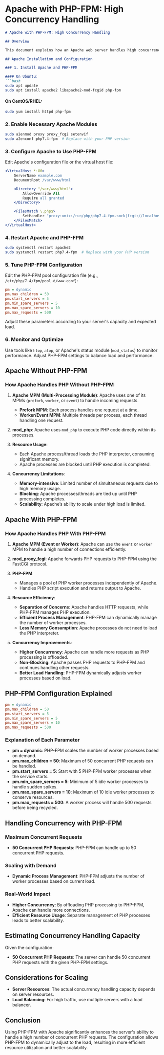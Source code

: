 # Apache with PHP-FPM: High Concurrency Handling

```markdown
# Apache with PHP-FPM: High Concurrency Handling

## Overview

This document explains how an Apache web server handles high concurrency when serving a PHP Laravel application, both with and without PHP-FPM (FastCGI Process Manager).

## Apache Installation and Configuration

### 1. Install Apache and PHP-FPM

#### On Ubuntu:
```bash
sudo apt update
sudo apt install apache2 libapache2-mod-fcgid php-fpm
```

#### On CentOS/RHEL:
```bash
sudo yum install httpd php-fpm
```

### 2. Enable Necessary Apache Modules

```bash
sudo a2enmod proxy proxy_fcgi setenvif
sudo a2enconf php7.4-fpm  # Replace with your PHP version
```

### 3. Configure Apache to Use PHP-FPM

Edit Apache's configuration file or the virtual host file:
```apache
<VirtualHost *:80>
    ServerName example.com
    DocumentRoot /var/www/html

    <Directory "/var/www/html">
        AllowOverride All
        Require all granted
    </Directory>

    <FilesMatch \.php$>
        SetHandler "proxy:unix:/run/php/php7.4-fpm.sock|fcgi://localhost/"
    </FilesMatch>
</VirtualHost>
```

### 4. Restart Apache and PHP-FPM

```bash
sudo systemctl restart apache2
sudo systemctl restart php7.4-fpm  # Replace with your PHP version
```

### 5. Tune PHP-FPM Configuration

Edit the PHP-FPM pool configuration file (e.g., `/etc/php/7.4/fpm/pool.d/www.conf`):
```ini
pm = dynamic
pm.max_children = 50
pm.start_servers = 5
pm.min_spare_servers = 5
pm.max_spare_servers = 10
pm.max_requests = 500
```

Adjust these parameters according to your server's capacity and expected load.

### 6. Monitor and Optimize

Use tools like `htop`, `atop`, or Apache's status module (`mod_status`) to monitor performance. Adjust PHP-FPM settings to balance load and performance.

## Apache Without PHP-FPM

### How Apache Handles PHP Without PHP-FPM

1. **Apache MPM (Multi-Processing Module)**: Apache uses one of its MPMs (`prefork`, `worker`, or `event`) to handle incoming requests.
   - **Prefork MPM**: Each process handles one request at a time.
   - **Worker/Event MPM**: Multiple threads per process, each thread handling one request.

2. **mod_php**: Apache uses `mod_php` to execute PHP code directly within its processes.

3. **Resource Usage**:
   - Each Apache process/thread loads the PHP interpreter, consuming significant memory.
   - Apache processes are blocked until PHP execution is completed.

4. **Concurrency Limitations**:
   - **Memory-intensive**: Limited number of simultaneous requests due to high memory usage.
   - **Blocking**: Apache processes/threads are tied up until PHP processing completes.
   - **Scalability**: Apache’s ability to scale under high load is limited.

## Apache With PHP-FPM

### How Apache Handles PHP With PHP-FPM

1. **Apache MPM (Event or Worker)**: Apache can use the `event` or `worker` MPM to handle a high number of connections efficiently.

2. **mod_proxy_fcgi**: Apache forwards PHP requests to PHP-FPM using the FastCGI protocol.

3. **PHP-FPM**:
   - Manages a pool of PHP worker processes independently of Apache.
   - Handles PHP script execution and returns output to Apache.

4. **Resource Efficiency**:
   - **Separation of Concerns**: Apache handles HTTP requests, while PHP-FPM manages PHP execution.
   - **Efficient Process Management**: PHP-FPM can dynamically manage the number of worker processes.
   - **Less Memory Consumption**: Apache processes do not need to load the PHP interpreter.

5. **Concurrency Improvements**:
   - **Higher Concurrency**: Apache can handle more requests as PHP processing is offloaded.
   - **Non-Blocking**: Apache passes PHP requests to PHP-FPM and continues handling other requests.
   - **Better Load Handling**: PHP-FPM dynamically adjusts worker processes based on load.

## PHP-FPM Configuration Explained

```ini
pm = dynamic
pm.max_children = 50
pm.start_servers = 5
pm.min_spare_servers = 5
pm.max_spare_servers = 10
pm.max_requests = 500
```

### Explanation of Each Parameter

- **pm = dynamic**: PHP-FPM scales the number of worker processes based on demand.
- **pm.max_children = 50**: Maximum of 50 concurrent PHP requests can be handled.
- **pm.start_servers = 5**: Start with 5 PHP-FPM worker processes when the service starts.
- **pm.min_spare_servers = 5**: Minimum of 5 idle worker processes to handle sudden spikes.
- **pm.max_spare_servers = 10**: Maximum of 10 idle worker processes to conserve resources.
- **pm.max_requests = 500**: A worker process will handle 500 requests before being recycled.

## Handling Concurrency with PHP-FPM

### Maximum Concurrent Requests

- **50 Concurrent PHP Requests**: PHP-FPM can handle up to 50 concurrent PHP requests.

### Scaling with Demand

- **Dynamic Process Management**: PHP-FPM adjusts the number of worker processes based on current load.

### Real-World Impact

- **Higher Concurrency**: By offloading PHP processing to PHP-FPM, Apache can handle more connections.
- **Efficient Resource Usage**: Separate management of PHP processes leads to better scalability.

## Estimating Concurrency Handling Capacity

Given the configuration:
- **50 Concurrent PHP Requests**: The server can handle 50 concurrent PHP requests with the given PHP-FPM settings.

## Considerations for Scaling

- **Server Resources**: The actual concurrency handling capacity depends on server resources.
- **Load Balancing**: For high traffic, use multiple servers with a load balancer.

## Conclusion

Using PHP-FPM with Apache significantly enhances the server's ability to handle a high number of concurrent PHP requests. The configuration allows PHP-FPM to dynamically adjust to the load, resulting in more efficient resource utilization and better scalability.
```
